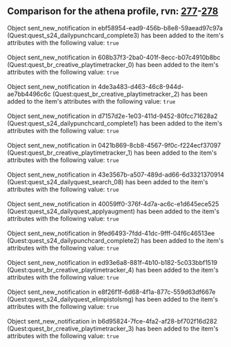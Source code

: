 ## Comparison for the athena profile, rvn: [277](https://github.com/PRO100KatYT/FortniteProfileRevisions/tree/main/profiles/athena/277%20athena.json)-[278](https://github.com/PRO100KatYT/FortniteProfileRevisions/tree/main/profiles/athena/278%20athena.json)

Object sent_new_notification in ebf58954-ead9-456b-b8e8-59aead97c97a (Quest:quest_s24_dailypunchcard_complete3) has been added to the item's attributes with the following value: `true`
<br><br>
Object sent_new_notification in 608b37f3-2ba0-401f-8ecc-b07c4910b8bc (Quest:quest_br_creative_playtimetracker_0) has been added to the item's attributes with the following value: `true`
<br><br>
Object sent_new_notification in 4de3a483-d463-46c8-944d-ae7bb4496c6c (Quest:quest_br_creative_playtimetracker_2) has been added to the item's attributes with the following value: `true`
<br><br>
Object sent_new_notification in d7157d2e-1e03-411d-9452-80fcc71628a2 (Quest:quest_s24_dailypunchcard_complete1) has been added to the item's attributes with the following value: `true`
<br><br>
Object sent_new_notification in 0421b869-8cb8-4567-9f0c-f224ecf37097 (Quest:quest_br_creative_playtimetracker_1) has been added to the item's attributes with the following value: `true`
<br><br>
Object sent_new_notification in 43e3567b-a507-489d-ad66-6d3321370914 (Quest:quest_s24_dailyquest_search_08) has been added to the item's attributes with the following value: `true`
<br><br>
Object sent_new_notification in 40059ff0-376f-4d7a-ac6c-e1d645ece525 (Quest:quest_s24_dailyquest_applyaugment) has been added to the item's attributes with the following value: `true`
<br><br>
Object sent_new_notification in 9fed6493-7fdd-41dc-9fff-04f6c46513ee (Quest:quest_s24_dailypunchcard_complete2) has been added to the item's attributes with the following value: `true`
<br><br>
Object sent_new_notification in ed93e6a8-881f-4b10-b182-5c033bbf1519 (Quest:quest_br_creative_playtimetracker_4) has been added to the item's attributes with the following value: `true`
<br><br>
Object sent_new_notification in e8f26f1f-6d68-4f1a-877c-559d63df667e (Quest:quest_s24_dailyquest_elimpistolsmg) has been added to the item's attributes with the following value: `true`
<br><br>
Object sent_new_notification in b6d95824-7fce-4fa2-af28-bf702f16d282 (Quest:quest_br_creative_playtimetracker_3) has been added to the item's attributes with the following value: `true`
<br><br>
